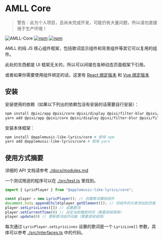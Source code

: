 # AMLL Core

> 警告：此为个人项目，且尚未完成开发，可能仍有大量问题，所以请勿直接用于生产环境！

![AMLL-Core](https://img.shields.io/badge/Core-%233178c6?label=Apple%20Music-like%20Lyrics&labelColor=%23FB5C74)
[![npm](https://img.shields.io/npm/dt/%40applemusic-like-lyrics/core)](https://www.npmjs.com/package/@applemusic-like-lyrics/core)
[![npm](https://img.shields.io/npm/v/%40applemusic-like-lyrics%2Fcore)](https://www.npmjs.com/package/@applemusic-like-lyrics/core)

AMLL 的纯 JS 核心组件框架，包括歌词显示组件和背景组件等其它可以复用的组件。

此处的东西都是 UI 框架无关的，所以可以间接在各种动态页面框架下引用。

或者如果你需要使用组件绑定的话，这里有 [React 绑定版本](../react/README.md) 和 [Vue 绑定版本](../vue/README.md)

## 安装

安装使用的依赖（如果以下列出的依赖包没有安装的话需要自行安装）：
```bash
npm install @pixi/app @pixi/core @pixi/display @pixi/filter-blur @pixi/filter-bulge-pinch @pixi/filter-color-matrix @pixi/sprite jss jss-preset-default # 使用 npm
yarn add @pixi/app @pixi/core @pixi/display @pixi/filter-blur @pixi/filter-bulge-pinch @pixi/filter-color-matrix @pixi/sprite jss jss-preset-default # 使用 yarn
```

安装本体框架：
```bash
npm install @applemusic-like-lyrics/core # 使用 npm
yarn add @applemusic-like-lyrics/core # 使用 yarn
```

## 使用方式摘要

详细的 API 文档请参考 [./docs/modules.md](./docs/modules.md)

一个测试用途的程序可以在 [./src/test.ts](./src/test.ts) 里找到。

```typescript
import { LyricPlayer } from "@applemusic-like-lyrics/core";

const player = new LyricPlayer(); // 创建歌词播放组件
document.body.appendChild(player.getElement()); // 将组件的元素添加到页面
player.setLyricLines([]) // 设置歌词
player.setCurrentTime(0) // 设定当前播放时间（需要逐帧调用）
player.update(0) // 更新歌词组件动画（需要逐帧调用）
```

每次通过 `LyricPlayer.setLyricLines` 设置的歌词是一个 `LyricLine[]` 参数，具体可以参考 [./src/interfaces.ts](./src/interfaces.ts) 中的代码。
